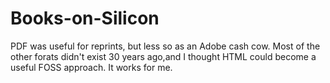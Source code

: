 # Books-on-Silicon
PDF was useful for reprints, but less so as an Adobe cash cow.  Most of the other forats didn't exist 30 years ago,and I thought HTML could become a useful  FOSS approach.  It works for me.
